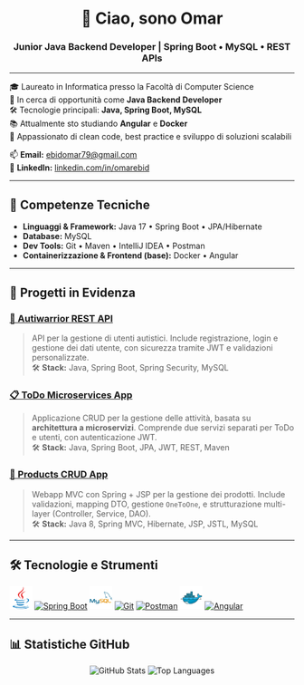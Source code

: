 <h1 align="center">👋 Ciao, sono Omar</h1>
<h3 align="center">Junior Java Backend Developer | Spring Boot • MySQL • REST APIs</h3>

---

🎓 Laureato in Informatica presso la Facoltà di Computer Science  
💼 In cerca di opportunità come **Java Backend Developer**  
🛠 Tecnologie principali: **Java, Spring Boot, MySQL**  
📚 Attualmente sto studiando **Angular** e **Docker**  
🧠 Appassionato di clean code, best practice e sviluppo di soluzioni scalabili

📫 **Email:** ebidomar79@gmail.com  
🔗 **LinkedIn:** [linkedin.com/in/omarebid](https://linkedin.com/in/omarebid)

---

## 🔧 Competenze Tecniche

- **Linguaggi & Framework:** Java 17 • Spring Boot • JPA/Hibernate  
- **Database:** MySQL  
- **Dev Tools:** Git • Maven • IntelliJ IDEA • Postman  
- **Containerizzazione & Frontend (base):** Docker • Angular

---

## 🚀 Progetti in Evidenza

### [🧾 Autiwarrior REST API](https://github.com/omarebid1/autiwarrior-rest-api)
> API per la gestione di utenti autistici. Include registrazione, login e gestione dei dati utente, con sicurezza tramite JWT e validazioni personalizzate.  
> 🛠 **Stack:** Java, Spring Boot, Spring Security, MySQL

### [📋 ToDo Microservices App](https://github.com/omarebid1/ToDa-rest-api)
> Applicazione CRUD per la gestione delle attività, basata su **architettura a microservizi**. Comprende due servizi separati per ToDo e utenti, con autenticazione JWT.  
> 🛠 **Stack:** Java, Spring Boot, JPA, JWT, REST, Maven

### [🛒 Products CRUD App](https://github.com/omarebid1/crud-maven-app)
> Webapp MVC con Spring + JSP per la gestione dei prodotti. Include validazioni, mapping DTO, gestione `OneToOne`, e strutturazione multi-layer (Controller, Service, DAO).  
> 🛠 **Stack:** Java 8, Spring MVC, Hibernate, JSP, JSTL, MySQL

---

## 🛠️ Tecnologie e Strumenti

<p align="left">
  <a href="https://www.java.com" target="_blank"><img src="https://raw.githubusercontent.com/devicons/devicon/master/icons/java/java-original.svg" alt="Java" width="40" height="40"/></a>
  <a href="https://spring.io/" target="_blank"><img src="https://www.vectorlogo.zone/logos/springio/springio-icon.svg" alt="Spring Boot" width="40" height="40"/></a>
  <a href="https://www.mysql.com/" target="_blank"><img src="https://raw.githubusercontent.com/devicons/devicon/master/icons/mysql/mysql-original-wordmark.svg" alt="MySQL" width="40" height="40"/></a>
  <a href="https://git-scm.com/" target="_blank"><img src="https://www.vectorlogo.zone/logos/git-scm/git-scm-icon.svg" alt="Git" width="40" height="40"/></a>
  <a href="https://postman.com" target="_blank"><img src="https://www.vectorlogo.zone/logos/getpostman/getpostman-icon.svg" alt="Postman" width="40" height="40"/></a>
  <a href="https://www.docker.com/" target="_blank"><img src="https://raw.githubusercontent.com/devicons/devicon/master/icons/docker/docker-original.svg" alt="Docker" width="40" height="40"/></a>
  <a href="https://angular.io" target="_blank"><img src="https://angular.io/assets/images/logos/angular/angular.svg" alt="Angular" width="40" height="40"/></a>
</p>

---

## 📊 Statistiche GitHub

<p align="center">
  <img src="https://github-readme-stats.vercel.app/api?username=omarebid1&show_icons=true&locale=en" alt="GitHub Stats" />
  <img src="https://github-readme-stats.vercel.app/api/top-langs/?username=omarebid1&layout=compact" alt="Top Languages" />
</p>
